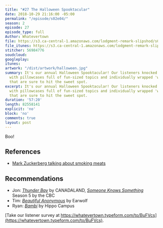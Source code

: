 ```yaml
---
title: "#27 The Halloween Spooktacular"
date: 2018-10-29 21:16:00 -05:00
permalink: "/episode/s02e04/"
season: 2
episode: 27
episode_type: full
Author: Whatevertown
file: https://s3.ca-central-1.amazonaws.com/lodgment-remark-slipshod/s02e04.mp3
file_itunes: https://s3.ca-central-1.amazonaws.com/lodgment-remark-slipshod/s02e04.m4a
stitcher: 56984776
soudcloud:
googleplay:
itunes:
artwork: "/dist/artwork/halloween.jpg"
summary: It's our annual Halloween Spooktacular! Our listeners knocked on our door
  with pillowcases full of fun-sized topics and individually wrapped 'would you rathers'
  that are sure to hit the sweet spot.
excerpt: It's our annual Halloween Spooktacular! Our listeners knocked on our door
  with pillowcases full of fun-sized topics and individually wrapped 'would you rathers'
  that are sure to hit the sweet spot.
duration: '57:20'
length: 82558141
explicit: 'no'
block: 'no'
comments: true
layout: post
---
```


Boo!

## References
- [Mark Zuckerberg talking about smoking meats](https://www.youtube.com/watch?v=eBxTEoseZak)

## Recommendations
- Jon: *[Thunder Bay](http://www.canadalandshow.com/shows/thunder-bay/)* by CANADALAND, *[Someone Knows Something](https://www.cbc.ca/radio/sks)* Season 5 by the CBC
- Tim: *[Beautiful Anonymous](https://www.earwolf.com/show/beautiful-anonymous/)* by Earwolf
- Ryan: *[Bambi](https://open.spotify.com/album/6tGEWfRhonWuuQikgOnYhN)* by Hippo Campus


[Take our listener survey at https://whatevertown.typeform.com/to/BuFVcs](https://whatevertown.typeform.com/to/BuFVcs).
